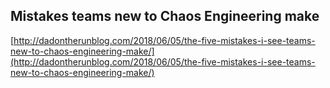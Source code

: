 ## Mistakes teams new to Chaos Engineering make
  
  [http://dadontherunblog.com/2018/06/05/the-five-mistakes-i-see-teams-new-to-chaos-engineering-make/](http://dadontherunblog.com/2018/06/05/the-five-mistakes-i-see-teams-new-to-chaos-engineering-make/)